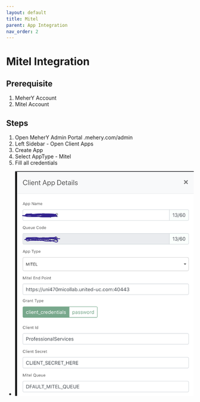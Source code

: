 ```yaml
---
layout: default
title: Mitel
parent: App Integration
nav_order: 2
---
```

# Mitel Integration

## Prerequisite
1. MeherY Account
2. Mitel Account

## Steps
1. Open MeherY Admin Portal   <domaon>.mehery.com/admin
2. Left Sidebar - Open Client Apps
3. Create App
4. Select AppType - Mitel
5. Fill all credentials
  - ![AppDetails](mitel-img01.png)
